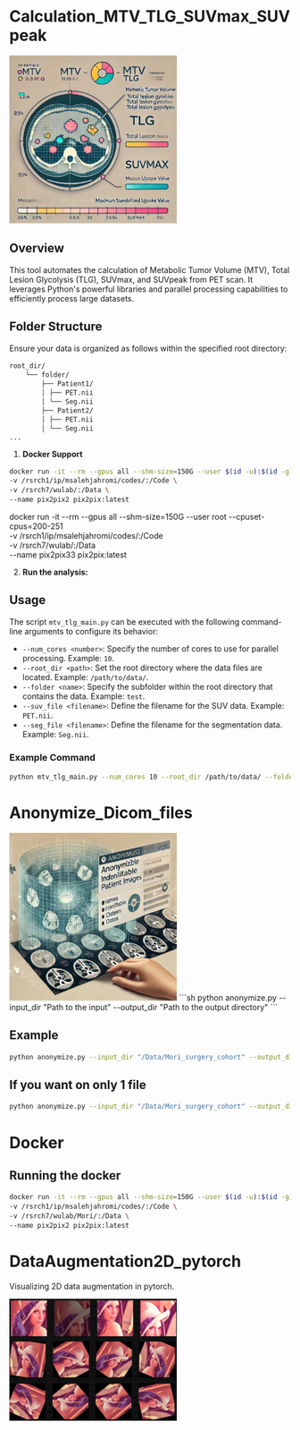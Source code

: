 

#  Calculation_MTV_TLG_SUVmax_SUVpeak
<!-- ![MTV and TLG Extraction](/images/MTV.png) -->
<img src="/images/MTV.png" alt="MTV and TLG Extraction" width="300">

## Overview
This tool automates the calculation of Metabolic Tumor Volume (MTV), Total Lesion Glycolysis (TLG), SUVmax, and SUVpeak from PET scan. 
It leverages Python's powerful libraries and parallel processing capabilities to efficiently process large datasets.

## Folder Structure
Ensure your data is organized as follows within the specified root directory:

```
root_dir/
    └── folder/
        ├── Patient1/
        │ ├── PET.nii
        │ └── Seg.nii
        ├── Patient2/
        │ ├── PET.nii
        │ └── Seg.nii
...
```

1. **Docker Support**
```sh
docker run -it --rm --gpus all --shm-size=150G --user $(id -u):$(id -g) --cpuset-cpus=200-251 \
-v /rsrch1/ip/msalehjahromi/codes/:/Code \
-v /rsrch7/wulab/:/Data \
--name pix2pix2 pix2pix:latest
```

docker run -it --rm --gpus all --shm-size=150G --user root --cpuset-cpus=200-251 \
-v /rsrch1/ip/msalehjahromi/codes/:/Code \
-v /rsrch7/wulab/:/Data \
--name pix2pix33 pix2pix:latest



2. **Run the analysis:**

## Usage

The script `mtv_tlg_main.py` can be executed with the following command-line arguments to configure its behavior:

- `--num_cores <number>`: Specify the number of cores to use for parallel processing. Example: `10`.
- `--root_dir <path>`: Set the root directory where the data files are located. Example: `/path/to/data/`.
- `--folder <name>`: Specify the subfolder within the root directory that contains the data. Example: `test`.
- `--suv_file <filename>`: Define the filename for the SUV data. Example: `PET.nii`.
- `--seg_file <filename>`: Define the filename for the segmentation data. Example: `Seg.nii`.

### Example Command
```sh
python mtv_tlg_main.py --num_cores 10 --root_dir /path/to/data/ --folder test --suv_file PET.nii --seg_file Seg.nii
```



#  Anonymize_Dicom_files
<img src="/images/anonymize.png" alt="anonymize Dicom" width="300">
```sh
python anonymize.py --input_dir "Path to the input" --output_dir "Path to the output directory"
```

## Example
```sh
python anonymize.py --input_dir "/Data/Mori_surgery_cohort" --output_dir "/Data/Mori_surgery_cohort_ananymized"
```
## If you want on only 1 file
```sh
python anonymize.py --input_dir "/Data/Mori_surgery_cohort" --output_dir "/Data/Mori_surgery_cohort_ananymized" --only_one_dir "34"
```

# Docker
## Running the docker
```sh
docker run -it --rm --gpus all --shm-size=150G --user $(id -u):$(id -g) --cpuset-cpus=200-210 \
-v /rsrch1/ip/msalehjahromi/codes/:/Code \
-v /rsrch7/wulab/Mori/:/Data \
--name pix2pix2 pix2pix:latest
```


#  DataAugmentation2D_pytorch
Visualizing 2D data augmentation in pytorch.

<img src="/images/Aug.png" alt="anonymize Dicom" width="300">

